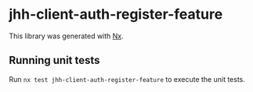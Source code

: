 # jhh-client-auth-register-feature

This library was generated with [Nx](https://nx.dev).

## Running unit tests

Run `nx test jhh-client-auth-register-feature` to execute the unit tests.
